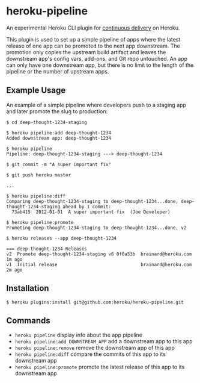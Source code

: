 heroku-pipeline
===============
An experimental Heroku CLI plugin for [continuous delivery](http://en.wikipedia.org/wiki/Continuous_delivery) on Heroku.

This plugin is used to set up a simple pipeline of apps where the latest release of one app can be promoted to the next app downstream. The promotion only copies the upstream build artifact and leaves the downstream app's config vars, add-ons, and Git repo untouched. An app can only have one downstream app, but there is no limit to the length of the pipeline or the number of upstream apps. 

Example Usage
-------------
An example of a simple pipeline where developers push to a staging app and later promote the slug to production:

    $ cd deep-thought-1234-staging

    $ heroku pipeline:add deep-thought-1234
    Added downstream app: deep-thought-1234

    $ heroku pipeline
    Pipeline: deep-thought-1234-staging ---> deep-thought-1234

    $ git commit -m "A super important fix"

    $ git push heroku master

    ...

    $ heroku pipeline:diff
    Comparing deep-thought-1234-staging to deep-thought-1234...done, deep-thought-1234-staging ahead by 1 commit:
      73ab415  2012-01-01  A super important fix  (Joe Developer)

    $ heroku pipeline:promote
    Promoting deep-thought-1234-staging to deep-thought-1234...done, v2
    
    $ heroku releases --app deep-thought-1234
    
    === deep-thought-1234 Releases
    v2  Promote deep-thought-1234-staging v6 0f0a53b  brainard@heroku.com   1m ago
    v1  Initial release                               brainard@heroku.com   2m ago

Installation
------------
    $ heroku plugins:install git@github.com:heroku/heroku-pipeline.git

Commands
--------
  - `heroku pipeline`                          display info about the app pipeline
  - `heroku pipeline:add DOWNSTREAM_APP`       add a downstream app to this app
  - `heroku pipeline:remove`                   remove the downstream app of this app
  - `heroku pipeline:diff`                     compare the commits of this app to its downstream app
  - `heroku pipeline:promote`                  promote the latest release of this app to its downstream app